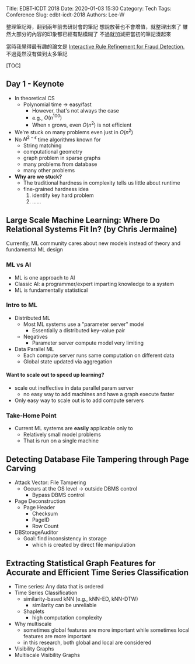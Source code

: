 Title: EDBT-ICDT 2018
Date: 2020-01-03 15:30
Category: Tech
Tags: Conference
Slug: edbt-icdt-2018
Authors: Lee-W

整理筆記時，翻到兩年前去研討會的筆記
想說放著也不會增值，就整理出來了
雖然大部分的內容的印象都已經有點模糊了
不過就加減把當初的筆記湊起來

<!--more-->

當時我覺得最有趣的論文是 [Interactive Rule Refinement for Fraud Detection.](http://www.vldb.org/pvldb/vol9/p1465-milo.pdf)
不過竟然沒有做到太多筆記

[TOC]

## Day 1 - Keynote
* In theoretical CS
    * Polynomial time → easy/fast
        * However, that's not always the case
        * e.g., $O(n^{100})$
        * When `n` grows, even $O(n^2)$ is not efficient
* We're stuck on many problems even just in $O(n^2)$
* No $N^{2-\epsilon}$ time algorithms known for
    * String matching
    * computational geometry
    * graph problem in sparse graphs
    * many problems from database
    * many other problems
* **Why are we stuck?**
    * The traditional hardness in complexity tells us little about runtime
    * fine-grained hardness idea
        1. identify key hard problem
        2. ......

## Large Scale Machine Learning: Where Do Relational Systems Fit In? (by Chris Jermaine)

Currently, ML community cares about new models instead of theory and fundamental ML design

### ML vs AI
* ML is one approach to AI
* Classic AI: a programmer/expert imparting knowledge to a system
* ML is fundamentally statistical

### Intro to ML
* Distributed ML
    * Most ML systems use a "parameter server" model
        * Essentially a distributed key-value pair
    * Negatives
        * Parameter server compute model very limiting
* Data Parallel ML
    * Each compute server runs same computation on different data
    * Global state updated via aggregation

#### Want to scale out to speed up learning?
* scale out ineffective in data parallel param server
    * no easy way to add machines and have a graph execute faster
* Only easy way to scale out is to add compute servers

### Take-Home Point
* Current ML systems are **easily** applicable only to
    * Relatively small model problems
    * That is run on a single machine

## Detecting Database File Tampering through Page Carving
* Attack Vector: File Tampering
    * Occurs at the OS level → outside DBMS control
        * Bypass DBMS control
* Page Deconstruction
    * Page Header
        * Checksum
        * PageID
        * Row Count
* DBStorageAuditor
    * Goal: find inconsistency in storage
        * which is created by direct file manipulation

## Extracting Statistical Graph Features for Accurate and Efficient Time Series Classification
* Time series: Any data that is ordered
* Time Series Classification
    * similarity-based kNN (e.g., kNN-ED, kNN-DTW)
        * similarity can be unreliable
    * Shaplets
        * high computation complexity
* Why multiscale
    * sometimes global features are more important while sometimes local features are more important
    * in this research, both global and local are considered
* Visibility Graphs
* Multiscale Visibility Graphs
